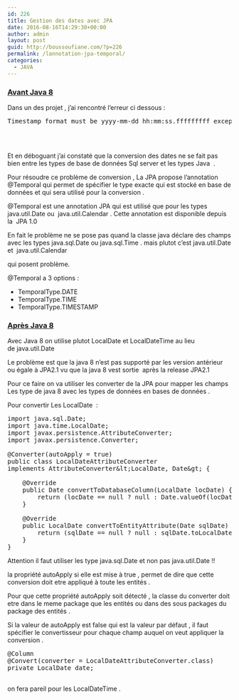 ```yaml
---
id: 226
title: Gestion des dates avec JPA
date: 2016-08-16T14:29:30+00:00
author: admin
layout: post
guid: http://boussoufiane.com/?p=226
permalink: /lannotation-jpa-temporal/
categories:
  - JAVA
---
```

### <span style="text-decoration: underline;"><strong>Avant Java 8</strong></span>

Dans un des projet , j&rsquo;ai rencontré l&rsquo;erreur ci dessous :

<pre class="brush: java; title: ; notranslate" title="">Timestamp format must be yyyy-mm-dd hh:mm:ss.fffffffff exception

</pre>

&nbsp;

Et en déboguant j&rsquo;ai constaté que la conversion des dates ne se fait pas bien entre les types de base de données Sql server et les types Java  .

Pour résoudre ce problème de conversion , La JPA propose l&rsquo;annotation @Temporal qui permet de spécifier le type exacte qui est stocké en base de données et qui sera utilisé pour la conversion .

@Temporal est une annotation JPA qui est utilisé que pour les types java.util.Date ou  java.util.Calendar . Cette annotation est disponible depuis la  JPA 1.0

En fait le problème ne se pose pas quand la classe java déclare des champs avec les types java.sql.Date ou java.sql.Time . mais plutot c&rsquo;est java.util.Date et  java.util.Calendar

qui posent problème.

@Temporal a 3 options :

  * TemporalType.DATE
  * TemporalType.TIME
  * TemporalType.TIMESTAMP

### <span style="text-decoration: underline;"><strong>Après Java 8</strong></span>

Avec Java 8 on utilise plutot LocalDate et LocalDateTime au lieu de java.util.Date

Le problème est que la java 8 n&rsquo;est pas supporté par les version antérieur ou égale à JPA2.1 vu que la java 8 vest sortie  après la release JPA2.1

Pour ce faire on va utiliser les converter de la JPA pour mapper les champs Les type de java 8 avec les types de données en bases de données .

Pour convertir Les LocalDate  :

<pre class="brush: java; title: ; notranslate" title="">import java.sql.Date;
import java.time.LocalDate;
import javax.persistence.AttributeConverter;
import javax.persistence.Converter;

@Converter(autoApply = true)
public class LocalDateAttributeConverter 
implements AttributeConverter&amp;lt;LocalDate, Date&amp;gt; {
	
    @Override
    public Date convertToDatabaseColumn(LocalDate locDate) {
    	return (locDate == null ? null : Date.valueOf(locDate));
    }

    @Override
    public LocalDate convertToEntityAttribute(Date sqlDate) {
    	return (sqlDate == null ? null : sqlDate.toLocalDate());
    }
}
</pre>

Attention il faut utiliser les type java.sql.Date et non pas java.util.Date !!

la propriété autoApply si elle est mise à true , permet de dire que cette conversion doit etre appliqué à toute les entités .

Pour que cette propriété autoApply soit détecté , la classe du converter doit etre dans le meme package que les entités ou dans des sous packages du package des entités .

Si la valeur de autoApply est false qui est la valeur par défaut , il faut spécifier le convertisseur pour chaque champ auquel on veut appliquer la conversion .

<pre class="brush: java; title: ; notranslate" title="">@Column
@Convert(converter = LocalDateAttributeConverter.class)
private LocalDate date;

</pre>

on fera pareil pour les LocalDateTime .